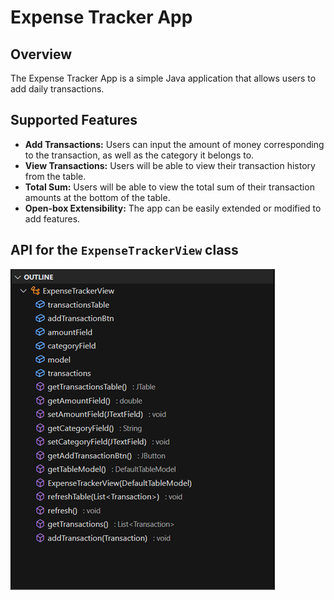 # Expense Tracker App

## Overview

The Expense Tracker App is a simple Java application that allows users to add daily transactions.

## Supported Features

- **Add Transactions:** Users can input the amount of money corresponding to the transaction, as well as the category it belongs to.
- **View Transactions:** Users will be able to view their transaction history from the table.
- **Total Sum:** Users will be able to view the total sum of their transaction amounts at the bottom of the table.
- **Open-box Extensibility:** The app can be easily extended or modified to add features.

## API for the `ExpenseTrackerView` class

![API for ExpenseTrackerView class](ExpenseTrackerView_class_outline.png)
